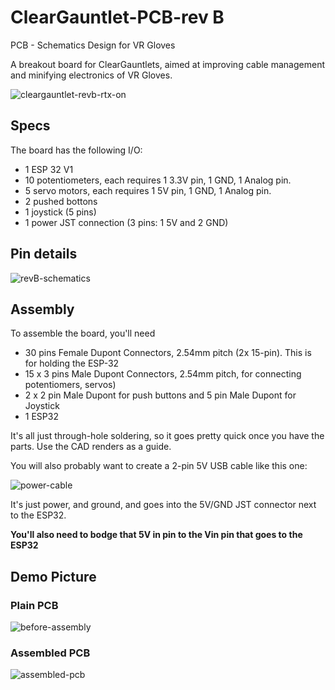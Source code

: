 # ClearGauntlet-PCB-rev B
PCB - Schematics Design for VR Gloves

A breakout board for ClearGauntlets, aimed at improving cable management and minifying electronics of VR Gloves.
<!-- https://docs.github.com/en/get-started/writing-on-github/getting-started-with-writing-and-formatting-on-github/basic-writing-and-formatting-syntax#hiding-content-with-comments -->


![cleargauntlet-revb-rtx-on](https://user-images.githubusercontent.com/44926107/216163901-b83deb26-56f4-4fab-bbbe-1541b22418f5.png)

## Specs
The board has the following I/O:

- 1 ESP 32 V1
- 10 potentiometers, each requires 1 3.3V pin, 1 GND, 1 Analog pin.
- 5 servo motors, each requires 1 5V pin, 1 GND, 1 Analog pin.
- 2 pushed bottons
- 1 joystick (5 pins)
- 1 power JST connection (3 pins: 1 5V and 2 GND)

## Pin details

![revB-schematics](https://user-images.githubusercontent.com/44926107/217057736-99c32545-b9b3-4773-8112-eaac8b957907.png)

## Assembly
To assemble the board, you'll need
- 30 pins Female Dupont Connectors, 2.54mm pitch (2x 15-pin). This is for holding the ESP-32
- 15 x 3 pins Male Dupont Connectors, 2.54mm pitch, for connecting potentiomers, servos)
- 2 x 2 pin Male Dupont for push buttons and 5 pin Male Dupont for Joystick
- 1 ESP32

It's all just through-hole soldering, so it goes pretty quick once you have the parts. Use the CAD renders as a guide.

You will also probably want to create a 2-pin 5V USB cable like this one:

![power-cable](https://user-images.githubusercontent.com/44926107/219140334-1313ffe1-9952-468f-b126-c47d99506ea7.jpg)

It's just power, and ground, and goes into the 5V/GND JST connector next to the ESP32.

**You'll also need to bodge that 5V in pin to the Vin pin that goes to the ESP32**

## Demo Picture

### Plain PCB
![before-assembly](https://user-images.githubusercontent.com/44926107/219139429-9c722e32-f4aa-44ac-842e-0a0b4b3b6cd3.png)

### Assembled PCB
![assembled-pcb](https://user-images.githubusercontent.com/44926107/219139395-f2374558-d047-49e4-a27d-7153ef7459ca.jpg)


